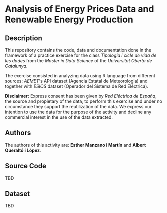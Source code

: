 # Analysis of Energy Prices Data and Renewable Energy Production

## Description

This repository contains the code, data and documentation done in the framework
of a practice exercise for the class *Tipologia i cicle de vida de les dades*
from the *Master in Data Science* of the *Universitat Oberta de Catalunya*.

The exercise consisted in analyzing data using R language from different sources: *AEMET*'s API 
dataset (Agencia Estatal de Meteorologia) and together with *ESIOS* dataset (Operador del Sistema 
de Red Eléctrica).

**Disclaimer:** Express consent has been given by *Red Eléctrica de España*, the
source and propietary of the data, to perform this exercise and under no
circumstance they support the reutilization of the data. We express our
intention to use the data for the purpose of the activity and decline any
commercial interest in the use of the data extracted.

## Authors 

The authors of this activity are: **Esther Manzano i Martín** and **Albert
Queraltó i López**.

## Source Code

TBD

## Dataset

TBD
